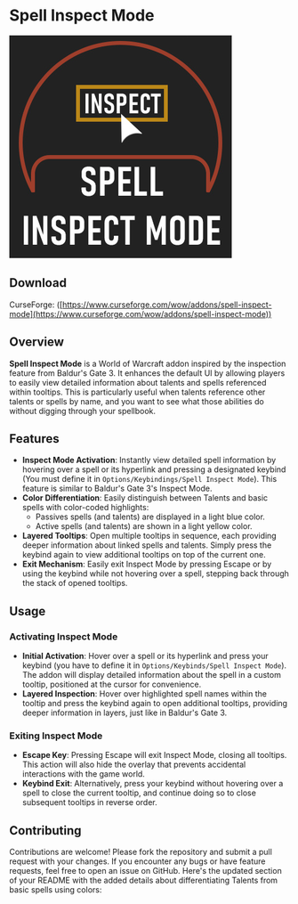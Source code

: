 # Spell Inspect Mode

![logo](https://github.com/Loadren/spell-inspect-mode/blob/main/logo.jpg?raw=true)

## Download

CurseForge: ([https://www.curseforge.com/wow/addons/spell-inspect-mode](https://www.curseforge.com/wow/addons/spell-inspect-mode))

## Overview

**Spell Inspect Mode** is a World of Warcraft addon inspired by the inspection feature from Baldur's Gate 3. It enhances the default UI by allowing players to easily view detailed information about talents and spells referenced within tooltips. This is particularly useful when talents reference other talents or spells by name, and you want to see what those abilities do without digging through your spellbook.

## Features

- **Inspect Mode Activation**: Instantly view detailed spell information by hovering over a spell or its hyperlink and pressing a designated keybind (You must define it in `Options/Keybindings/Spell Inspect Mode`). This feature is similar to Baldur's Gate 3's Inspect Mode.
- **Color Differentiation**: Easily distinguish between Talents and basic spells with color-coded highlights:
  - Passives spells (and talents) are displayed in a light blue color.
  - Active spells (and talents) are shown in a light yellow color.
- **Layered Tooltips**: Open multiple tooltips in sequence, each providing deeper information about linked spells and talents. Simply press the keybind again to view additional tooltips on top of the current one.
- **Exit Mechanism**: Easily exit Inspect Mode by pressing Escape or by using the keybind while not hovering over a spell, stepping back through the stack of opened tooltips.

## Usage

### Activating Inspect Mode
- **Initial Activation**: Hover over a spell or its hyperlink and press your keybind (you have to define it in `Options/Keybinds/Spell Inspect Mode`). The addon will display detailed information about the spell in a custom tooltip, positioned at the cursor for convenience.
- **Layered Inspection**: Hover over highlighted spell names within the tooltip and press the keybind again to open additional tooltips, providing deeper information in layers, just like in Baldur's Gate 3.

### Exiting Inspect Mode
- **Escape Key**: Pressing Escape will exit Inspect Mode, closing all tooltips. This action will also hide the overlay that prevents accidental interactions with the game world.
- **Keybind Exit**: Alternatively, press your keybind without hovering over a spell to close the current tooltip, and continue doing so to close subsequent tooltips in reverse order.

## Contributing

Contributions are welcome! Please fork the repository and submit a pull request with your changes. If you encounter any bugs or have feature requests, feel free to open an issue on GitHub.
Here's the updated section of your README with the added details about differentiating Talents from basic spells using colors: